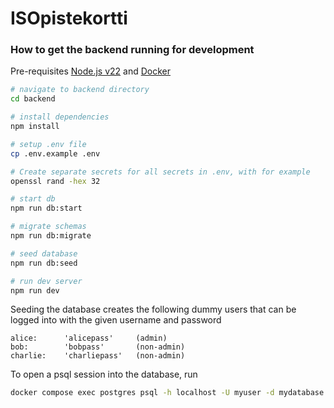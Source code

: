 # ISOpistekortti
### How to get the backend running for development
Pre-requisites [Node.js v22](https://nodejs.org/en/download) and [Docker](https://docs.docker.com/get-started/get-docker/)

```bash
# navigate to backend directory
cd backend

# install dependencies
npm install

# setup .env file
cp .env.example .env

# Create separate secrets for all secrets in .env, with for example
openssl rand -hex 32

# start db
npm run db:start

# migrate schemas
npm run db:migrate

# seed database
npm run db:seed

# run dev server
npm run dev
```

Seeding the database creates the following dummy users that can be logged into with the given username and password
```
alice:      'alicepass'     (admin)
bob:        'bobpass'       (non-admin)
charlie:    'charliepass'   (non-admin)
```

To open a psql session into the database, run
```bash
docker compose exec postgres psql -h localhost -U myuser -d mydatabase
```
